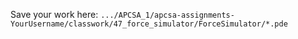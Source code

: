 Save your work here: ```.../APCSA_1/apcsa-assignments-YourUsername/classwork/47_force_simulator/ForceSimulator/*.pde```
